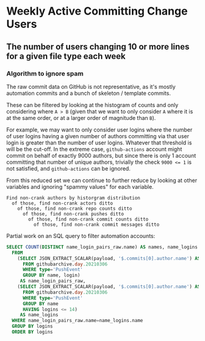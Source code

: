 # Weekly Active Committing Change Users
## The number of users changing 10 or more lines for a given file type each week

### Algorithm to ignore spam

The raw commit data on GitHub is not representative, as it's mostly automation commits and a bunch of skeleton / template commits.

These can be filtered by looking at the histogram of counts and only considering where `A > B` (given that we want to only consider `A` where it is at the same order, or at a larger order of magnitude than `B`).

For example, we may want to only consider user logins where the number of user logins having a given number of authors committing via that user login is greater than the number of user logins. Whatever that threshold is will be the cut-off. In the extreme case, `github-actions` account might commit on behalf of exactly 9000 authors, but since there is only 1 account committing that number of unique authors, trivially the check `9000 <= 1` is not satisfied, and `github-actions` can be ignored.

From this reduced set we can continue to further reduce by looking at other variables and ignoring "spammy values" for each variable.

```
Find non-crank authors by historgram distribution
  of those, find non-crank actors ditto
    of those, find non-crank repo counts ditto
      of those, find non-crank pushes ditto
        of those, find non-crank commit counts ditto
          of those, find non-crank commit messages ditto
```

Partial work on an SQL query to filter automation accounts:

```sql
SELECT COUNT(DISTINCT name_login_pairs_raw.name) AS names, name_logins.logins AS logins
  FROM
    (SELECT JSON_EXTRACT_SCALAR(payload, '$.commits[0].author.name') AS name, actor.login AS login
      FROM githubarchive.day.20210306
      WHERE type='PushEvent'
      GROUP BY name, login)
     AS name_login_pairs_raw,
    (SELECT JSON_EXTRACT_SCALAR(payload, '$.commits[0].author.name') AS name, COUNT(DISTINCT actor.login) AS logins
      FROM githubarchive.day.20210306
      WHERE type='PushEvent'
      GROUP BY name
      HAVING logins <= 14)
     AS name_logins
  WHERE name_login_pairs_raw.name=name_logins.name
  GROUP BY logins
  ORDER BY logins
```
